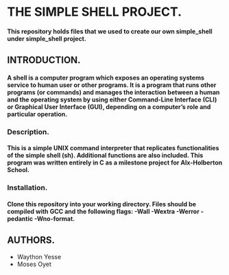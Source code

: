 # THE SIMPLE SHELL PROJECT.

#### This repository holds files that we used to create our own simple_shell under simple_shell  project.

## INTRODUCTION.

#### A shell is a computer program which exposes an operating systems service to human user or other programs. It is a program that runs other programs (or commands) and manages the interaction between a human and the operating system by using either Command-Line Interface (CLI) or Graphical User Interface (GUI), depending on a computer’s role and particular operation. 

### Description.
#### This is a simple UNIX command interpreter that replicates functionalities of the simple shell (sh). Additional functions are also included. This program was written entirely in C as a milestone project for Alx-Holberton School.

### Installation.
#### Clone this repository into your working directory. Files should be compiled with GCC and the following flags: -Wall -Wextra -Werror -pedantic -Wno-format.
 
## AUTHORS.
* Waython Yesse
* Moses Oyet
